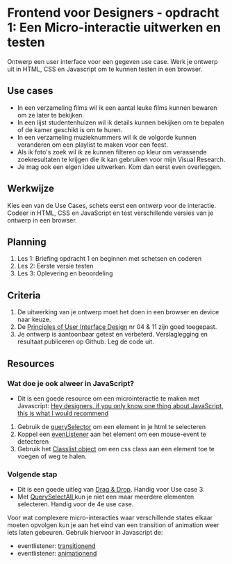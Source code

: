 # Frontend voor Designers - opdracht 1: Een Micro-interactie uitwerken en testen

Ontwerp een user interface voor een gegeven use case. Werk je ontwerp uit in HTML, CSS en Javascript om te kunnen testen in een browser.

## Use cases
- In een verzameling films wil ik een aantal leuke films kunnen bewaren om ze later te bekijken.
- In een lijst studentenhuizen wil ik details kunnen bekijken om te bepalen of de kamer geschikt is om te huren.
- In een verzameling muzieknummers wil ik de volgorde kunnen veranderen om een playlist te maken voor een feest.
- Als ik foto's zoek wil ik ze kunnen filteren op kleur om verassende zoekresultaten te krijgen die ik kan gebruiken voor mijn Visual Research.
- Je mag ook een eigen idee uitwerken. Kom dan eerst even overleggen.

## Werkwijze
Kies een van de Use Cases, schets eerst een ontwerp voor de interactie. Codeer in HTML, CSS en JavaScript en test verschillende versies van je ontwerp in een browser.

## Planning
1. Les 1: Briefing opdracht 1 en beginnen met schetsen en coderen
2. Les 2: Eerste versie testen
2. Les 3: Oplevering en beoordeling


## Criteria
1. De uitwerking van je ontwerp moet het doen in een browser en device naar keuze.
2. De [Principles of User Interface Design](http://bokardo.com/principles-of-user-interface-design/) nr 04 & 11 zijn goed toegepast.
3. Je ontwerp is aantoonbaar getest en verbeterd. Verslaglegging en resultaat publiceren op Github. Leg de code uit.

## Resources

### Wat doe je ook alweer in JavaScript?
- Dit is een goede resource om een microinteractie te maken met Javascript: [Hey designers, if you only know one thing about JavaScript, this is what I would recommend](https://css-tricks.com/video-screencasts/150-hey-designers-know-one-thing-javascript-recommend/)
1. Gebruik de [querySelector](https://developer.mozilla.org/en-US/docs/Web/API/Document/querySelector) om een element in je html te selecteren
2. Koppel een [evenListener](https://developer.mozilla.org/en-US/docs/Web/API/Element/click_event) aan het element om een mouse-event te detecteren
3. Gebruik het [Classlist object](https://developer.mozilla.org/en-US/docs/Web/API/Element/classList) om een css class aan een element toe te voegen of weg te halen.



### Volgende stap

- Dit is een goede uitleg van [Drag & Drop](https://developer.mozilla.org/en-US/docs/Web/API/Document/drag_event). Handig voor Use case 3.
- Met [QuerySelectAll ](https://developer.mozilla.org/en-US/docs/Web/API/Document/querySelectorAll) kun je niet een maar meerdere elementen selecteren. Handig voor de 4e use case.


Voor wat complexere micro-interacties waar verschillende states elkaar moeten opvolgen kun je aan het eind van een transition of animation weer iets laten gebeuren. Gebruik hiervoor in Javascript de:


- eventlistener: [transitionend](https://developer.mozilla.org/en-US/docs/Web/API/HTMLElement/transitionend_event)
- eventlistener: [animationend](https://developer.mozilla.org/en-US/docs/Web/API/HTMLElement/animationend_event)

